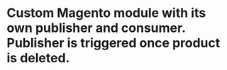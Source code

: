 # Custom Magento module with its own publisher and consumer. Publisher is triggered once product is deleted.